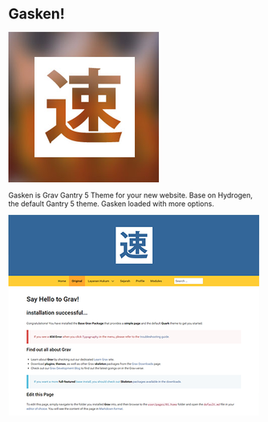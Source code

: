 # Gasken!

![gasken - speed racer](screenshot.jpg)

Gasken is Grav Gantry 5 Theme for your new website. Base on Hydrogen, the default Gantry 5 theme.
Gasken loaded with more options.

![gasken - preset1](admin/images/default.png)
